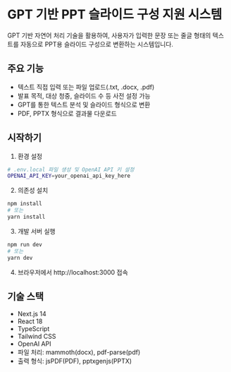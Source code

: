 # GPT 기반 PPT 슬라이드 구성 지원 시스템

GPT 기반 자연어 처리 기술을 활용하여, 사용자가 입력한 문장 또는 줄글 형태의 텍스트를 자동으로 PPT용 슬라이드 구성으로 변환하는 시스템입니다.

## 주요 기능

- 텍스트 직접 입력 또는 파일 업로드(.txt, .docx, .pdf)
- 발표 목적, 대상 청중, 슬라이드 수 등 사전 설정 가능
- GPT를 통한 텍스트 분석 및 슬라이드 형식으로 변환
- PDF, PPTX 형식으로 결과물 다운로드

## 시작하기

1. 환경 설정
```bash
# .env.local 파일 생성 및 OpenAI API 키 설정
OPENAI_API_KEY=your_openai_api_key_here
```

2. 의존성 설치
```bash
npm install
# 또는
yarn install
```

3. 개발 서버 실행
```bash
npm run dev
# 또는
yarn dev
```

4. 브라우저에서 http://localhost:3000 접속

## 기술 스택

- Next.js 14
- React 18
- TypeScript
- Tailwind CSS
- OpenAI API
- 파일 처리: mammoth(docx), pdf-parse(pdf)
- 출력 형식: jsPDF(PDF), pptxgenjs(PPTX) 